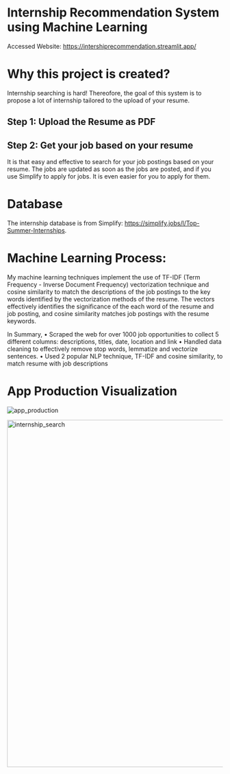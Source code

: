 # Internship Recommendation System using Machine Learning

Accessed Website: https://intershiprecommendation.streamlit.app/

# Why this project is created? 
Internship searching is hard! Thereofore, the goal of this system is to propose a lot of internship tailored to the upload of your resume.

## Step 1: Upload the Resume as PDF 
## Step 2: Get your job based on your resume 
It is that easy and effective to search for your job postings based on your resume. The jobs are updated as soon as the jobs are posted, and if you use Simplify to apply for jobs. It is even easier for you to apply for them.

# Database
The internship database is from Simplify: https://simplify.jobs/l/Top-Summer-Internships. 

# Machine Learning Process:
My machine learning techniques implement the use of TF-IDF (Term Frequency - Inverse Document Frequency) vectorization technique and cosine similarity to match the descriptions of the job postings to the key words identified by the vectorization methods of the resume. The vectors effectively identifies the significance of the each word of the resume and job posting, and cosine similarity matches job postings with the resume keywords. 

In Summary,
• Scraped the web for over 1000 job opportunities to collect 5 different columns: descriptions, titles, date, location and link
• Handled data cleaning to effectively remove stop words, lemmatize and vectorize sentences.
• Used 2 popular NLP technique, TF-IDF and cosine similarity, to match resume with job descriptions

# App Production Visualization

![app_production](https://github.com/BrianTruong23/job_recommendation/assets/40693511/a7e38fa1-e4c6-4288-a2e5-fd6dfb18ed17)



<img width="809" alt="internship_search" src="https://github.com/BrianTruong23/job_recommendation/assets/40693511/0f57a12c-0acd-4081-8da5-a0d6147b2341">
